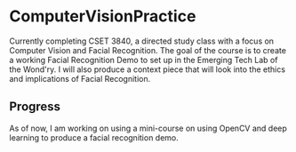 # ComputerVisionPractice
Currently completing CSET 3840, a directed study class with a focus on Computer Vision and Facial Recognition. The goal of the course is to create a working Facial Recognition Demo to set up in the Emerging Tech Lab of the Wond'ry. I will also produce a context piece that will look into the ethics and implications of Facial Recognition.

## Progress
As of now, I am working on using a mini-course on using OpenCV and deep learning to produce a facial recognition demo.
